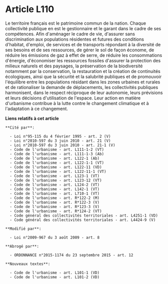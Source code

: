 # Article L110

Le territoire français est le patrimoine commun de la nation. Chaque collectivité publique en est le gestionnaire et le
garant dans le cadre de ses compétences. Afin d'aménager le cadre de vie, d'assurer sans discrimination aux populations
résidentes et futures des conditions d'habitat, d'emploi, de services et de transports répondant à la diversité de ses
besoins et de ses ressources, de gérer le sol de façon économe, de réduire les émissions de gaz à effet de serre, de réduire
les consommations d'énergie, d'économiser les ressources fossiles d'assurer la protection des milieux naturels et des
paysages, la préservation de la biodiversité notamment par la conservation, la restauration et la création de continuités
écologiques, ainsi que la sécurité et la salubrité publiques et de promouvoir l'équilibre entre les populations résidant dans
les zones urbaines et rurales et de rationaliser la demande de déplacements, les collectivités publiques harmonisent, dans le
respect réciproque de leur autonomie, leurs prévisions et leurs décisions d'utilisation de l'espace. Leur action en matière
d'urbanisme contribue à la lutte contre le changement climatique et à l'adaptation à ce changement.

**Liens relatifs à cet article**

	**Cité par**:

	  - Loi n°95-115 du 4 février 1995 - art. 2 (V)
	  - Loi n°2010-597 du 3 juin 2010 - art. 21 (V)
	  - Loi n°2010-597 du 3 juin 2010 - art. 21-1 (V)
	  - Code de l'urbanisme - art. L111-1-2 (VT)
	  - Code de l'urbanisme - art. L111-1-3 (Ab)
	  - Code de l'urbanisme - art. L122-1 (Ab)
	  - Code de l'urbanisme - art. L122-1-1 (VT)
	  - Code de l'urbanisme - art. L122-11 (VD)
	  - Code de l'urbanisme - art. L122-11-1 (VT)
	  - Code de l'urbanisme - art. L123-1 (VT)
	  - Code de l'urbanisme - art. L123-12 (VT)
	  - Code de l'urbanisme - art. L124-2 (VT)
	  - Code de l'urbanisme - art. L142-1 (VT)
	  - Code de l'urbanisme - art. L710-1 (VT)
	  - Code de l'urbanisme - art. R*122-2 (M)
	  - Code de l'urbanisme - art. R*122-3 (V)
	  - Code de l'urbanisme - art. R*123-3 (V)
	  - Code de l'urbanisme - art. R*124-2 (VT)
	  - Code général des collectivités territoriales - art. L4251-1 (VD)
	  - Code général des collectivités territoriales - art. L4424-9 (V)

	**Modifié par**:

	  - Loi n°2009-967 du 3 août 2009 - art. 8

	**Abrogé par**:

	  - ORDONNANCE n°2015-1174 du 23 septembre 2015 - art. 12

	**Nouveaux textes**:

	  - Code de l'urbanisme - art. L101-1 (VD)
	  - Code de l'urbanisme - art. L101-2 (VD)
